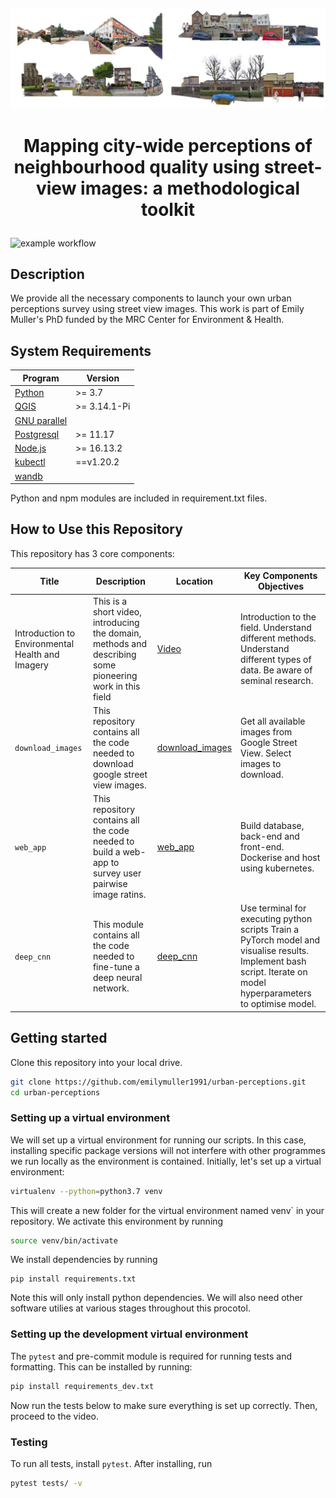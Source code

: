 ![collage of street view images](docs/images/sm_lfa_image_clipped.png)

# <p align="center">Mapping city-wide perceptions of neighbourhood quality using street-view images: a methodological toolkit</p>

![example workflow](https://github.com/github/actions/workflows/python-app.yml/badge.svg)

## Description

We provide all the necessary components to launch your own urban perceptions survey using street view images. This work is part of Emily Muller's PhD funded by the MRC Center for Environment & Health.

## System Requirements

| Program                                                    | Version                  |
| ---------------------------------------------------------- | ------------------------ |
| [Python](https://www.python.org/downloads/)                | >= 3.7                   |
| [QGIS](https://qgis.org/en/site/)                          | >= 3.14.1-Pi           |
| [GNU parallel](https://www.gnu.org/software/parallel/)     |  |
| [Postgresql](https://www.postgresql.org/)                  | >= 11.17                 |
| [Node.js](https://nodejs.org/en/)                          | >= 16.13.2                |
| [kubectl](https://kubernetes.io/docs/tasks/tools/)         | ==v1.20.2              |
| [wandb](https://wandb.ai/site)                              |              |

Python and npm modules are included in requirement.txt files.

## How to Use this Repository

This repository has 3 core components:

| Title                                            | Description                                                                                                                                                                                                     | Location                                   | Key Components Objectives                                                                                                                                                                                                                                                                                                           |
| ------------------------------------------------ | --------------------------------------------------------------------------------------------------------------------------------------------------------------------------------------------------------------- | ------------------------------------------ | --------------------------------------------------------------------------------------------------------------------------------------------------------------------------------------------------------------------------------------------------------------------------------------------------------------------------------- |
| Introduction to Environmental Health and Imagery | This is a short video, introducing the domain, methods and describing some pioneering work in this field                                                                                                        | [Video](https://youtu.be/-b92eKqxS0A)                             | Introduction to the field. Understand different methods. Understand different types of data. Be aware of seminal research.                                                                                                                                                                                                        |
| `download_images`          | This repository contains all the code needed to download google street view images. | [download_images](docs/1.download_images.md) | Get all available images from Google Street View. Select images to download. |
| `web_app`          | This repository contains all the code needed to build a web-app to survey user pairwise image ratins. | [web_app](docs/2.web_app.md) | Build database, back-end and front-end. Dockerise and host using kubernetes. |
| `deep_cnn`                                       | This module contains all the code needed to fine-tune a deep neural network. | [deep_cnn](docs/3.deep_cnn.md)         | Use terminal for executing python scripts Train a PyTorch model and visualise results.  Implement bash script. Iterate on model hyperparameters to optimise model.   |

## Getting started

Clone this repository into your local drive.

```sh
git clone https://github.com/emilymuller1991/urban-perceptions.git
cd urban-perceptions
```

### Setting up a virtual environment

We will set up a virtual environment for running our scripts. In this case, installing specific package versions will not interfere with other programmes we run locally as the environment is contained. Initially, let's set up a virtual environment:

```sh
virtualenv --python=python3.7 venv
```

This will create a new folder for the virtual environment named venv` in your repository. We activate this environment by running

```sh
source venv/bin/activate
```

We install dependencies by running

```
pip install requirements.txt
```

Note this will only install python dependencies. We will also need other software utilies at various stages throughout this procotol.

### Setting up the development virtual environment

The `pytest` and pre-commit module is required for running tests and formatting. This can be installed by running:

```sh
pip install requirements_dev.txt
```

Now run the tests below to make sure everything is set up correctly. Then, proceed to the video.

### Testing

To run all tests, install `pytest`. After installing, run

```sh
pytest tests/ -v
```
